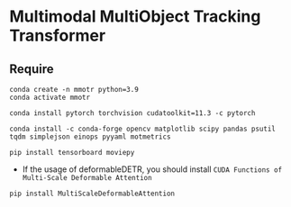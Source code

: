 # Multimodal MultiObject Tracking Transformer

## Require

```shell
conda create -n mmotr python=3.9
conda activate mmotr

conda install pytorch torchvision cudatoolkit=11.3 -c pytorch

conda install -c conda-forge opencv matplotlib scipy pandas psutil tqdm simplejson einops pyyaml motmetrics

pip install tensorboard moviepy
```

- If the usage of deformableDETR, you should install `CUDA Functions of Multi-Scale Deformable Attention`

```shell
pip install MultiScaleDeformableAttention
```
